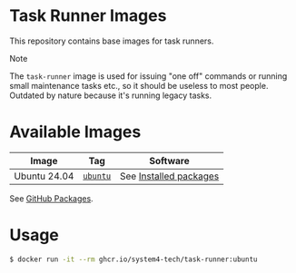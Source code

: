 # Task Runner Images

This repository contains base images for task runners. 

> [!NOTE]
>
> The `task-runner` image is used for issuing "one off" commands or running small maintenance tasks etc., so it should be useless to most people. Outdated by nature because it's running legacy tasks.
>

# Available Images

| Image        | Tag                             | Software                                                        |
| ------------ | ------------------------------- | --------------------------------------------------------------- |
| Ubuntu 24.04 | [`ubuntu`](./ubuntu/Dockerfile) | See [Installed packages](./ubuntu/README.md#installed-packages) |

See [GitHub Packages](https://github.com/orgs/system4-tech/packages?repo_name=task-runner-images).

# Usage

```sh
$ docker run -it --rm ghcr.io/system4-tech/task-runner:ubuntu
```
